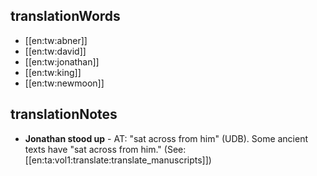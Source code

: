 ## translationWords

* [[en:tw:abner]]
* [[en:tw:david]]
* [[en:tw:jonathan]]
* [[en:tw:king]]
* [[en:tw:newmoon]]

## translationNotes

* **Jonathan stood up** - AT: "sat across from him" (UDB). Some ancient texts have "sat across from him." (See: [[en:ta:vol1:translate:translate_manuscripts]])
